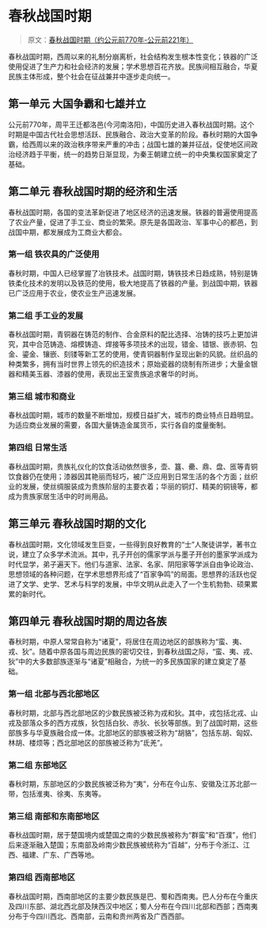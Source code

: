 # 春秋战国时期

> 原文：[春秋战国时期（约公元前770年-公元前221年）](https://m.chnmuseum.cn/portals/0/web/zt/gudai/detail3.html)

春秋战国时期，西周以来的礼制分崩离析，社会结构发生根本性变化；铁器的广泛使用促进了生产力和社会经济的发展；学术思想百花齐放。民族间相互融合，华夏民族主体形成，整个社会在征战兼并中逐步走向统一。

## 第一单元 大国争霸和七雄并立

公元前770年，周平王迁都洛邑(今河南洛阳)，中国历史进入春秋战国时期。这个时期是中国古代社会思想活跃、民族融合、政治大变革的阶段。春秋时期的大国争霸，给西周以来的政治秩序带来严重的冲击；战国七雄的兼并征战，促使地区间政治经济趋于平衡，统一的趋势日渐显现，为秦王朝建立统一的中央集权国家奠定了基础。

## 第二单元 春秋战国时期的经济和生活

春秋战国时期，各国的变法革新促进了地区经济的迅速发展。铁器的普遍使用提高了农业产量，促进了手工业、商业的繁荣。原先是各国政治、军事中心的都邑，到战国中期，都发展成为工商业大都会。

### 第一组 铁农具的广泛使用

春秋时期，中国人已经掌握了冶铁技术。战国时期，铸铁技术日趋成熟，特别是铸铁柔化技术的发明以及铁范的使用，极大地提高了铁器的产量。到战国中期，铁器已广泛应用于农业，使农业生产迅速发展。

### 第二组 手工业的发展

春秋战国时期，青铜器在铸范的制作、合金原料的配比选择、冶铸的技巧上更加讲究，其中合范铸造、熔模铸造、焊接等多项技术的出现，错金、错银、嵌赤铜、包金、鎏金、镶嵌、刻镂等新工艺的使用，使青铜器制作呈现出新的风貌。丝织品的种类繁多，拥有当时世界上领先的织造技术；原始瓷器的烧制有所进步；大量金银器和精美玉器、漆器的使用，表现出王室贵族追求奢华的时尚。

### 第三组 城市和商业

春秋战国时期，城市的数量不断增加，规模日益扩大，城市的商业特点日趋明显。为适应商业发展的需要，各国大量铸造金属货币，实行各自的度量衡制。

### 第四组 日常生活

春秋战国时期，贵族礼仪化的饮食活动依然很多，壶、簋、罍、鼎、盘、匜等青铜饮食器仍在使用；漆器因其艳丽而轻巧，被广泛应用到日常生活的各个方面；丝织业的发展，使丝绸服装成为贵族阶层的主要衣着；华丽的铜灯、精美的铜镜等，都成为贵族家居生活中的时尚用品。

## 第三单元 春秋战国时期的文化

春秋战国时期，文化领域发生巨变，一些得到良好教育的“士”人聚徒讲学，著书立说，建立了众多学术流派。其中，孔子开创的儒家学派与墨子开创的墨家学派成为时代显学，弟子遍天下。他们与道家、法家、名家、阴阳家等学派自由争论政治、思想领域的各种问题，在学术思想界形成了“百家争鸣”的局面。思想界的活跃也促进了文学、史学、艺术与科学的发展，中华文明从此走入了一个生机勃勃、硕果累累的新时代。

## 第四单元 春秋战国时期的周边各族

春秋时期，中原人常常自称为“诸夏”，将居住在周边地区的部族称为“蛮、夷、戎、狄”。随着中原各国与周边民族的密切交往，到春秋战国之际，“蛮、夷、戎、狄”中的大多数部族逐渐与“诸夏”相融合，为统一的多民族国家的建立奠定了基础。

### 第一组 北部与西北部地区

春秋时期，北部与西北部地区的少数民族被泛称为戎和狄。其中，戎包括北戎、山戎及部落众多的西方戎族，狄包括白狄、赤狄、长狄等部族。到了战国时期，这些部族多与华夏族融合成一体。北部地区的部族被泛称为“胡貉”，包括东胡、匈奴、林胡、楼烦等；西北部地区的部族被泛称为“氐羌”。

### 第二组 东部地区

春秋时期，东部地区的少数民族被泛称为“夷”，分布在今山东、安徽及江苏北部一带，包括淮夷、徐夷、东夷等。

### 第三组 南部和东南部地区

春秋战国时期，居于楚国境内或楚国之南的少数民族被称为“群蛮”和“百濮”，他们后来逐渐融入楚国；东南部及岭南少数民族被统称为“百越”，分布于今浙江、江西、福建、广东、广西等地。

### 第四组 西南部地区

春秋战国时期，西南部地区的主要少数民族是巴、蜀和西南夷。巴人分布在今重庆及四川东部、湖北西北部及陕西汉中地区；蜀人分布在今四川北部和西部；西南夷分布于今四川西北、西南部，云南和贵州两省及广西西部。